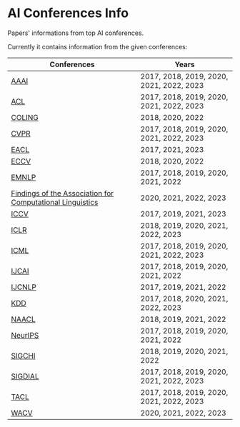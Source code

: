 # AI Conferences Info

Papers' informations from top AI conferences.

Currently it contains information from the given conferences:

| Conferences | Years |
| --- | --- |
| [AAAI](https://www.aaai.org/Library/AAAI/aaai-library.php) | 2017, 2018, 2019, 2020, 2021, 2022, 2023 |
| [ACL](https://aclanthology.org/venues/acl/) | 2017, 2018, 2019, 2020, 2021, 2022, 2023 |
| [COLING](https://aclanthology.org/venues/coling/) | 2018, 2020, 2022 |
| [CVPR](https://openaccess.thecvf.com/) | 2017, 2018, 2019, 2020, 2021, 2022, 2023 |
| [EACL](https://aclanthology.org/venues/eacl/) | 2017, 2021, 2023 |
| [ECCV](https://www.ecva.net/papers.php) | 2018, 2020, 2022 |
| [EMNLP](https://aclanthology.org/venues/emnlp/) | 2017, 2018, 2019, 2020, 2021, 2022 |
| [Findings of the Association for Computational Linguistics](https://aclanthology.org/venues/findings/) | 2020, 2021, 2022, 2023 |
| [ICCV](https://openaccess.thecvf.com/) | 2017, 2019, 2021, 2023 |
| [ICLR](https://openreview.net/group?id=ICLR.cc) | 2018, 2019, 2020, 2021, 2022, 2023 |
| [ICML](https://proceedings.mlr.press/) | 2017, 2018, 2019, 2020, 2021, 2022, 2023 |
| [IJCAI](https://www.ijcai.org/) | 2017, 2018, 2019, 2020, 2021, 2022 |
| [IJCNLP](https://aclanthology.org/venues/ijcnlp/) | 2017, 2019, 2021, 2022 |
| [KDD](https://kdd.org/) | 2017, 2018, 2020, 2021, 2022, 2023 |
| [NAACL](https://aclanthology.org/venues/naacl/) | 2018, 2019, 2021, 2022 |
| [NeurIPS](https://proceedings.neurips.cc/) | 2017, 2018, 2019, 2020, 2021, 2022 |
| [SIGCHI](https://sigchi.org/) | 2018, 2019, 2020, 2021, 2022 |
| [SIGDIAL](https://aclanthology.org/sigs/sigdial/) | 2017, 2018, 2019, 2020, 2021, 2022, 2023 |
| [TACL](https://aclanthology.org/venues/tacl/) | 2017, 2018, 2019, 2020, 2021, 2022, 2023 |
| [WACV](https://openaccess.thecvf.com/) | 2020, 2021, 2022, 2023 |

